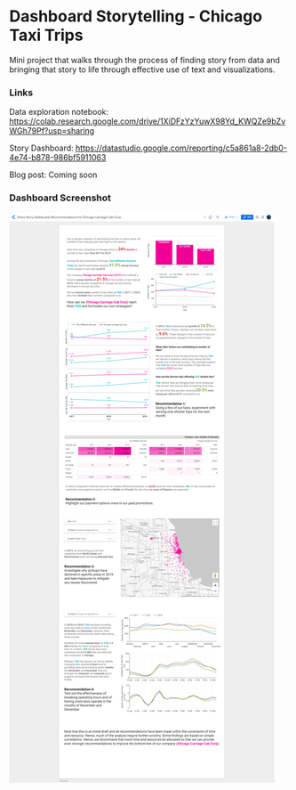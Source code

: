 # Dashboard Storytelling - Chicago Taxi Trips

Mini project that walks through the process of finding story from data and bringing that story to life through effective use of text and visualizations.



### Links
Data exploration notebook: https://colab.research.google.com/drive/1XiDFzYzYuwX98Yd_KWQZe9bZvWGh79Pf?usp=sharing

Story Dashboard: https://datastudio.google.com/reporting/c5a861a8-2db0-4e74-b878-986bf5911063

Blog post: Coming soon

### Dashboard Screenshot
![Demo Story Dashboard](story-dashboard-chicago.png)
